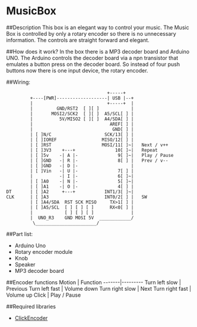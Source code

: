# MusicBox
##Description
This box is an elegant way to control your music. The Music Box is controlled by only a rotary encoder so there is no unnecessary information. The controls are straight forward and elegant.

##How does it work?
In the box there is a MP3 decoder board and Arduino UNO. The Arduino controls the decoder board via a npn transistor that emulates a button press on the decoder board. So instead of four push buttons now there is one input device, the rotary encoder.

##Wiring:

                                          +-----+
             +----[PWR]-------------------| USB |--+
             |                            +-----+  |
             |         GND/RST2  [ ][ ]            |
             |       MOSI2/SCK2  [ ][ ]  A5/SCL[ ] |   
             |          5V/MISO2 [ ][ ]  A4/SDA[ ] |    
             |                             AREF[ ] |
             |                              GND[ ] |
             | [ ]N/C                    SCK/13[ ] |   
             | [ ]IOREF                 MISO/12[ ] |   
             | [ ]RST                   MOSI/11[ ]~|   Next / v++
             | [ ]3V3    +---+               10[ ]~|   Repeat
             | [ ]5v    -| A |-               9[ ]~|   Play / Pause
             | [ ]GND   -| R |-               8[ ] |   Prev / v--
             | [ ]GND   -| D |-                    |
             | [ ]Vin   -| U |-               7[ ] |   
             |          -| I |-               6[ ]~|   
             | [ ]A0    -| N |-               5[ ]~|   
             | [ ]A1    -| O |-               4[ ] |   
    DT       | [ ]A2     +---+           INT1/3[ ]~|   
    CLK      | [ ]A3                     INT0/2[ ] |   SW 
             | [ ]A4/SDA  RST SCK MISO     TX>1[ ] |   
             | [ ]A5/SCL  [ ] [ ] [ ]      RX<0[ ] |   
             |            [ ] [ ] [ ]              |
             |  UNO_R3    GND MOSI 5V  ____________/
              \_______________________/

##Part list:
* Arduino Uno
* Rotary encoder module
* Knob
* Speaker
* MP3 decoder board

##Encoder functions
Motion | Function
-------|---------
Turn left slow | Previous
Turn left fast | Volume down
Turn right slow | Next
Turn right fast | Volume up
Click | Play / Pause

##Required libraries
* [ClickEncoder](https://github.com/0xPIT/encoder)
